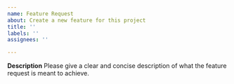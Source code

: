 ```yaml
---
name: Feature Request
about: Create a new feature for this project
title: ''
labels: ''
assignees: ''

---
```


**Description**
Please give a clear and concise description of what the feature request is meant to achieve.
